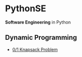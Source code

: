 # PythonSE
**Software Engineering** in Python

## Dynamic Programming
- [0/1 Knapsack Problem](/DynamicProgramming/KnapsackProblem/README.md)